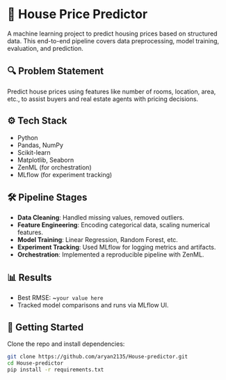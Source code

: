 # 🏡 House Price Predictor

A machine learning project to predict housing prices based on structured data. This end-to-end pipeline covers data preprocessing, model training, evaluation, and prediction.

## 🔍 Problem Statement

Predict house prices using features like number of rooms, location, area, etc., to assist buyers and real estate agents with pricing decisions.

## ⚙️ Tech Stack

- Python
- Pandas, NumPy
- Scikit-learn
- Matplotlib, Seaborn
- ZenML (for orchestration)
- MLflow (for experiment tracking)

## 🛠️ Pipeline Stages

- **Data Cleaning**: Handled missing values, removed outliers.
- **Feature Engineering**: Encoding categorical data, scaling numerical features.
- **Model Training**: Linear Regression, Random Forest, etc.
- **Experiment Tracking**: Used MLflow for logging metrics and artifacts.
- **Orchestration**: Implemented a reproducible pipeline with ZenML.

## 📊 Results

- Best RMSE: ~`your value here`
- Tracked model comparisons and runs via MLflow UI.

## 📁 Getting Started

Clone the repo and install dependencies:

```bash
git clone https://github.com/aryan2135/House-predictor.git
cd House-predictor
pip install -r requirements.txt
